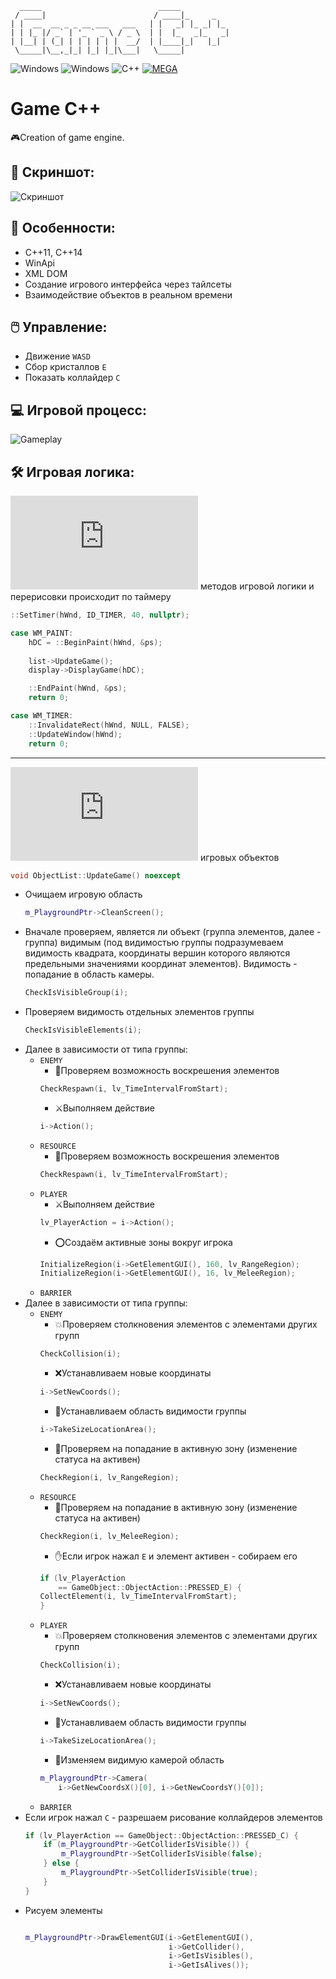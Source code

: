    	  _____                          _____
  	 / ____|                        / ____|_     _
  	| |  __  __ _ _ __ ___   ___   | |   _| |_ _| |_
   	| | |_ |/ _` | '_ ` _ \ / _ \  | |  |_   _|_   _|
    | |__| | (_| | | | | | |  __/  | |____|_|   |_|
     \_____|\__,_|_| |_| |_|\___|   \_____|
![Windows](https://img.shields.io/badge/Windows-003399?style=for-the-badge&logo=windows&logoColor=white)
![Windows](https://img.shields.io/badge/Visual_Studio_2015-5C2D91?style=for-the-badge&logo=visual%20studio&logoColor=white)
![C++](https://img.shields.io/badge/C%2B%2B-00599C?style=for-the-badge&logo=c%2B%2B&logoColor=white)
[![MEGA](https://img.shields.io/badge/Mega%20-%23D90007.svg?&style=for-the-badge&logo=Mega&logoColor=white)](https://mega.nz/folder/VYVlEQIS#vsmpFWdtuSUKq3fnIego9A)
# Game C++
:video_game:Creation of game engine.

## :city_sunset: Скриншот:
![Скриншот](https://user-images.githubusercontent.com/17510024/110648378-b7faab00-81c9-11eb-92b5-2cbbf8e2d9ed.jpg)

## :scroll: Особенности:
- C++11, C++14
- WinApi
- XML DOM
- Создание игрового интерфейса через тайлсеты
- Взаимодействие объектов в реальном времени
## :computer_mouse: Управление:
- Движение `WASD`
- Сбор кристаллов `E`
- Показать коллайдер `C`

## :computer: Игровой процесс:
![Gameplay](https://user-images.githubusercontent.com/17510024/110643895-9bf50a80-81c5-11eb-9c4c-e00696cbae1e.gif)

## :hammer_and_wrench: Игровая логика:
![Вызов](https://github.com/AlekseyShashkov/game-cpp/blob/main/Main.cpp) методов игровой логики и перерисовки происходит по таймеру
```c++
::SetTimer(hWnd, ID_TIMER, 40, nullptr);
```
```c++
case WM_PAINT:
    hDC = ::BeginPaint(hWnd, &ps);
    
    list->UpdateGame();
    display->DisplayGame(hDC);

    ::EndPaint(hWnd, &ps);
    return 0;

case WM_TIMER:
    ::InvalidateRect(hWnd, NULL, FALSE);
    ::UpdateWindow(hWnd);
    return 0;
```
____
![Взаимодействие](https://github.com/AlekseyShashkov/game-cpp/blob/main/GameObjects/ObjectList.cpp) игровых объектов
```c++
void ObjectList::UpdateGame() noexcept
```
- Очищаем игровую область
    ```c++
    m_PlaygroundPtr->CleanScreen();
    ```
- Вначале проверяем, является ли объект (группа элементов, далее - группа) видимым (под видимостью группы подразумеваем видимость квадрата, координаты вершин которого являются предельными значениями координат элементов). Видимость - попадание в область камеры.
    ```c++
    CheckIsVisibleGroup(i);
    ```
- Проверяем видимость отдельных элементов группы
    ```c++
    CheckIsVisibleElements(i);
    ```
- Далее в зависимости от типа группы:
   - `ENEMY`
      - :ghost:Проверяем возможность воскрешения элементов
      ```c++
      CheckRespawn(i, lv_TimeIntervalFromStart);
      ```
      - :crossed_swords:Выполняем действие
      ```c++
      i->Action();
      ```
   - `RESOURCE`
      - :ghost:Проверяем возможность воскрешения элементов
      ```c++
      CheckRespawn(i, lv_TimeIntervalFromStart);
      ```
   - `PLAYER`
      - :crossed_swords:Выполняем действие
      ```c++
      lv_PlayerAction = i->Action();
      ```
      - :o:Создаём активные зоны вокруг игрока
      ```c++
      InitializeRegion(i->GetElementGUI(), 160, lv_RangeRegion);
      InitializeRegion(i->GetElementGUI(), 16, lv_MeleeRegion);
      ```
   - `BARRIER`
- Далее в зависимости от типа группы:
   - `ENEMY`
      - :collision:Проверяем столкновения элементов с элементами других групп
      ```c++
      CheckCollision(i);
      ```
      - :x:Устанавливаем новые координаты
      ```c++
      i->SetNewCoords();
      ```
      - :black_square_button:Устанавливаем область видимости группы
      ```c++
      i->TakeSizeLocationArea();
      ```
      - :dart:Проверяем на попадание в активную зону (изменение статуса на активен)
      ```c++
      CheckRegion(i, lv_RangeRegion);
      ```
   - `RESOURCE`
      - :dart:Проверяем на попадание в активную зону (изменение статуса на активен)
      ```c++
      CheckRegion(i, lv_MeleeRegion);
      ```
      - :hand:Если игрок нажал `E` и элемент активен - собираем его
      ```c++
      if (lv_PlayerAction 
          == GameObject::ObjectAction::PRESSED_E) {
      CollectElement(i, lv_TimeIntervalFromStart);
      }
      ```
   - `PLAYER`
      - :collision:Проверяем столкновения элементов с элементами других групп
      ```c++
      CheckCollision(i);
      ```
      - :x:Устанавливаем новые координаты
      ```c++
      i->SetNewCoords();
      ```
      - :black_square_button:Устанавливаем область видимости группы
      ```c++
      i->TakeSizeLocationArea();
      ```
      - :movie_camera:Изменяем видимую камерой область
      ```c++
      m_PlaygroundPtr->Camera(
          i->GetNewCoordsX()[0], i->GetNewCoordsY()[0]);
      ```
   - `BARRIER`
- Если игрок нажал `C` - разрешаем рисование коллайдеров элементов
    ```c++
    if (lv_PlayerAction == GameObject::ObjectAction::PRESSED_C) {
        if (m_PlaygroundPtr->GetColliderIsVisible()) {
            m_PlaygroundPtr->SetColliderIsVisible(false);
        } else {
            m_PlaygroundPtr->SetColliderIsVisible(true);
        }
    }
    ```
- Рисуем элементы
    ```c++

    m_PlaygroundPtr->DrawElementGUI(i->GetElementGUI(),
                                    i->GetCollider(),
                                    i->GetIsVisibles(),
                                    i->GetIsAlives());
    ```
